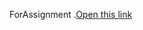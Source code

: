 ForAssignment
.[Open this link]("https://www.javatpoint.com/difference-between-stringbuffer-and-stringbuilder")
